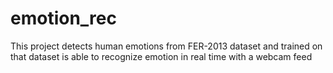 # emotion_rec
This project detects human emotions from FER-2013 dataset and trained on that dataset is able to recognize emotion in real time with a webcam feed
